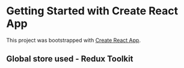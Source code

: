 # Getting Started with Create React App

This project was bootstrapped with [Create React App](https://github.com/facebook/create-react-app).

## Global store used - Redux Toolkit
